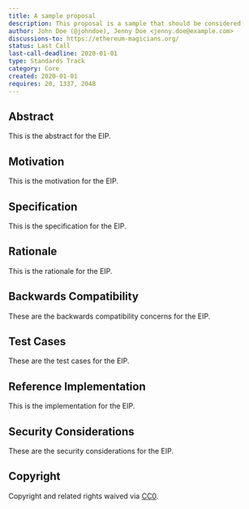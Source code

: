 ```yaml
---
title: A sample proposal
description: This proposal is a sample that should be considered
author: John Doe (@johndoe), Jenny Doe <jenny.doe@example.com>
discussions-to: https://ethereum-magicians.org/
status: Last Call
last-call-deadline: 2020-01-01
type: Standards Track
category: Core
created: 2020-01-01
requires: 20, 1337, 2048
---
```


## Abstract
This is the abstract for the EIP.

## Motivation
This is the motivation for the EIP.

## Specification
This is the specification for the EIP.

## Rationale
This is the rationale for the EIP.

## Backwards Compatibility
These are the backwards compatibility concerns for the EIP.

## Test Cases
These are the test cases for the EIP.

## Reference Implementation
This is the implementation for the EIP.

## Security Considerations
These are the security considerations for the EIP.

## Copyright
Copyright and related rights waived via [CC0](../LICENSE.md).
